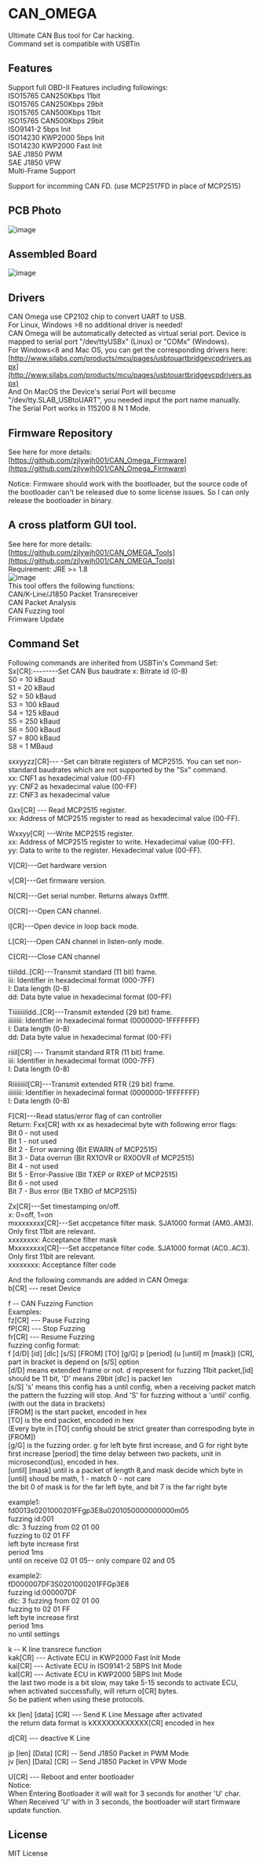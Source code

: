 # CAN_OMEGA  
Ultimate CAN Bus tool for Car hacking.  
Command set is compatible with USBTin

## Features
Support full OBD-II Features including followings:    
ISO15765 CAN250Kbps 11bit   
ISO15765 CAN250Kbps 29bit   
ISO15765 CAN500Kbps 11bit   
ISO15765 CAN500Kbps 29bit   
ISO9141-2 5bps Init   
ISO14230 KWP2000 5bps Init   
ISO14230 KWP2000 Fast Init   
SAE J1850 PWM   
SAE J1850 VPW   
Multi-Frame Support   

Support for incomming CAN FD. (use MCP2517FD in place of MCP2515)  

## PCB Photo
![image](https://github.com/zjlywjh001/CAN_OMEGA/raw/master/hardware/photos/assembled_board.png)

## Assembled Board
![image](https://raw.githubusercontent.com/zjlywjh001/CAN_OMEGA/master/hardware/photos/assembled_board.png)


## Drivers
CAN Omega use CP2102 chip to convert UART to USB.    
For Linux, Windows >8 no additional driver is needed!     
CAN Omega will be automatically detected as virtual serial port.
Device is mapped to serial port "/dev/ttyUSBx" (Linux) or "COMx" (Windows).      
For Windows<8 and Mac OS, you can get the corresponding drivers here: 
[http://www.silabs.com/products/mcu/pages/usbtouartbridgevcpdrivers.aspx](http://www.silabs.com/products/mcu/pages/usbtouartbridgevcpdrivers.aspx)    
And On MacOS the Device's serial Port will become "/dev/tty.SLAB_USBtoUART", you needed input the port name manually.     
The Serial Port works in 115200 8 N 1 Mode.


## Firmware Repository
See here for more details: [https://github.com/zjlywjh001/CAN_Omega_Firmware](https://github.com/zjlywjh001/CAN_Omega_Firmware)


Notice: 
Firmware should work with the bootloader, but the source code of the bootloader can't be released due to some license issues.
So I can only release the bootloader in binary.

## A cross platform GUI tool.
See here for more details: [https://github.com/zjlywjh001/CAN_OMEGA_Tools](https://github.com/zjlywjh001/CAN_OMEGA_Tools)   
Requirement: JRE >= 1.8   
![image](https://github.com/zjlywjh001/CAN_OMEGA/raw/master/software/CAN%20Omeage%20tools/screenshots/demo.png)    
This tool offers the following functions:    
CAN/K-Line/J1850 Packet Transreceiver   
CAN Packet Analysis  
CAN Fuzzing tool   
Frimware Update  


## Command Set
Following commands are inherited from USBTin's Command Set:   
Sx[CR]:--------Set CAN Bus baudrate
x: Bitrate id (0-8)   
 S0 = 10 kBaud   
 S1 = 20 kBaud   
 S2 = 50 kBaud   
 S3 = 100 kBaud   
 S4 = 125 kBaud   
 S5 = 250 kBaud   
 S6 = 500 kBaud   
 S7 = 800 kBaud   
 S8 = 1 MBaud   
  
sxxyyzz[CR]--- -Set can bitrate registers of MCP2515. You can set non-standard baudrates which are not supported by the "Sx" command.   
xx: CNF1 as hexadecimal value (00-FF)  
yy: CNF2 as hexadecimal value (00-FF)  
zz: CNF3 as hexadecimal value  

Gxx[CR] --- Read MCP2515 register.    
xx: Address of MCP2515 register to read as hexadecimal value (00-FF).

Wxxyy[CR] ---Write MCP2515 register.    
xx: Address of MCP2515 register to write. Hexadecimal value (00-FF).    
yy: Data to write to the register. Hexadecimal value (00-FF).     

V[CR]---Get hardware version   

v[CR]---Get firmware version.   

N[CR]---Get serial number. Returns always 0xffff.   

O[CR]---Open CAN channel.   

l[CR]---Open device in loop back mode.   

L[CR]---Open CAN channel in listen-only mode.   

C[CR]---Close CAN channel   

tiiildd..[CR]---Transmit standard (11 bit) frame.   
iii: Identifier in hexadecimal format (000-7FF)      
l: Data length (0-8)     
dd: Data byte value in hexadecimal format (00-FF)   

Tiiiiiiiildd..[CR]---Transmit extended (29 bit) frame.      
iiiiiiii: Identifier in hexadecimal format (0000000-1FFFFFFF)   
l: Data length (0-8)   
dd: Data byte value in hexadecimal format (00-FF)   

riiil[CR] --- Transmit standard RTR (11 bit) frame.     
iii: Identifier in hexadecimal format (000-7FF)      
l: Data length (0-8)   

Riiiiiiiil[CR]---Transmit extended RTR (29 bit) frame.   
iiiiiiii: Identifier in hexadecimal format (0000000-1FFFFFFF)   
l: Data length (0-8)   

F[CR]---Read status/error flag of can controller   
Return: Fxx[CR] with xx as hexadecimal byte with following error flags:   
Bit 0 - not used   
Bit 1 - not used   
Bit 2 - Error warning (Bit EWARN of MCP2515)   
Bit 3 - Data overrun (Bit RX1OVR or RX0OVR of MCP2515)   
Bit 4 - not used   
Bit 5 - Error-Passive (Bit TXEP or RXEP of MCP2515)   
Bit 6 - not used   
Bit 7 - Bus error (Bit TXBO of MCP2515)   

Zx[CR]---Set timestamping on/off.   
x: 0=off, 1=on   
mxxxxxxxx[CR]---Set accpetance filter mask. SJA1000 format (AM0..AM3). Only first 11bit are relevant.   
xxxxxxxx: Acceptance filter mask   
Mxxxxxxxx[CR]---Set accpetance filter code. SJA1000 format (AC0..AC3). Only first 11bit are relevant.   
xxxxxxxx: Acceptance filter code   

And the following commands are added in CAN Omega:   
b[CR] --- reset Device

f -- CAN Fuzzing Function   
Examples:   
fz[CR] --- Pause Fuzzing   
fP[CR] --- Stop Fuzzing   
fr[CR] --- Resume Fuzzing  
fuzzing config format:   
f [d/D] [id] [dlc] [s/S] [FROM] [TO] [g/G] p [period] (u [until] m [mask]) [CR], part in bracket is depend on [s/S] option   
[d/D] means extended frame or not. d represent for fuzzing 11bit packet,[id] should be 11 bit, 'D' means 29bit
[dlc] is packet len  
[s/S] 's' means this config has a until config, when a receiving packet match the pattern the fuzzing will stop. And 'S' for fuzzing without a 'until' config.(with out the data in brackets)   
[FROM] is the start packet, encoded in hex   
[TO] is the end packet, encoded in hex    
(Every byte in [TO] config should be strict greater than correspoding byte in [FROM])   
[g/G] is the fuzzing order.   g for left byte first increase, and G for right byte first increase
[period] the time delay between two packets, unit in microsecond(us), encoded in hex.   
[until] [mask] until is a packet of length 8,and mask decide which byte in [until] shoud be math, 1 - match 0 - not care   
the bit 0 of mask is for the far left byte, and bit 7 is the far right byte   

example1:   
fd0013s0201000201FFgp3E8u0201050000000000m05   
fuzzing id:001  
dlc:  3
fuzzing from 02 01 00   
fuzzing to   02 01 FF  
left byte increase first   
period 1ms   
until on receive 02 01 05-- only compare 02 and 05   

example2:    
fD000007DF3S0201000201FFGp3E8   
fuzzing id:000007DF     
dlc:  3
fuzzing from 02 01 00   
fuzzing to   02 01 FF  
left byte increase first   
period 1ms   
no until settings   


k --  K line transrece function   
kak[CR] --- Activate ECU in KWP2000 Fast Init Mode   
kai[CR] --- Activate ECU in ISO9141-2 5BPS Init Mode   
kaI[CR] --- Activate ECU in KWP2000 5BPS Init Mode    
the last two mode is a bit slow, may take 5-15 seconds to activate ECU, when activated successfully, will return o[CR] bytes.  
So be patient when using these protocols.  

kk [len] [data] [CR] --- Send K Line Message after activated   
the return data format is kXXXXXXXXXXXX[CR] encoded in hex   

d[CR] --- deactive K Line

jp [len] [Data] [CR]  -- Send J1850 Packet in PWM Mode     
jv [len] [Data] [CR]  -- Send J1850 Packet in VPW Mode   

U[CR] --- Reboot and enter bootloader   
Notice:  
When Entering Bootloader it will wait for 3 seconds for another 'U' char. When Received 'U' with in 3 seconds, the bootloader will start firmware update function.   






## License  
MIT License  